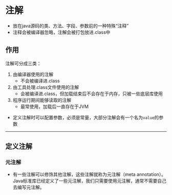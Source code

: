 # 注解

- 放在java源码的类、方法、字段、参数前的一种特殊“注释”
- 注释会被编译器忽略，注解会被打包放进.class中

## 作用

注解可分成三类：

1. 由编译器使用的注解
   - 不会被编译进.class
2. 由工具处理.class文件使用的注解
   - 会被编译进.class，但加载结束后不会存在于内存，只被一些底层库使用
3. 程序运行期间能够读取的注解
   - 最常使用，加载后一直存在于JVM



- 定义注解时可以配置参数，必须是常量，大部分注解会有一个名为`value`的参数



---

## 定义注解

### 元注解

- 有一些注解可以修饰其他注解，这些注解就称为元注解（meta annotation）。Java标准库已经定义了一些元注解，我们只需要使用元注解，通常不需要自己去编写元注解。

